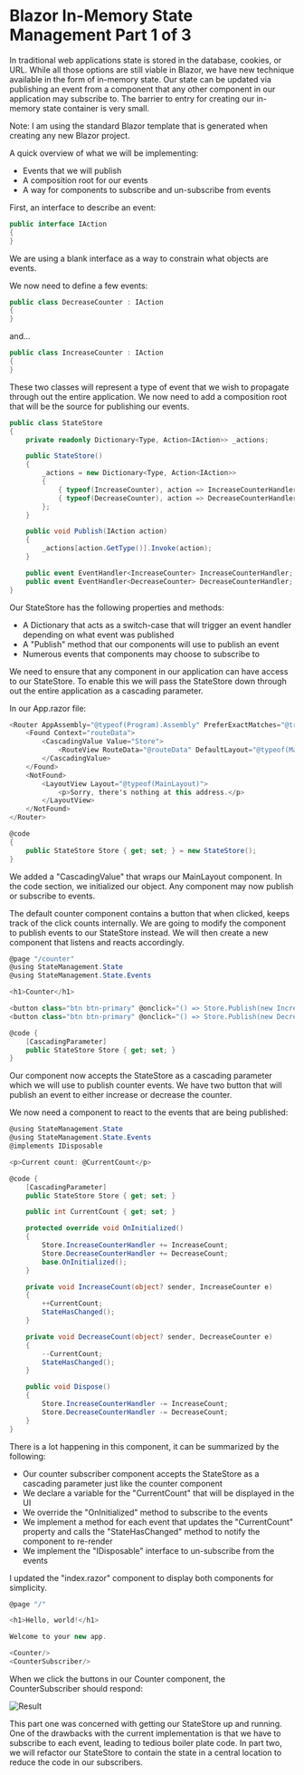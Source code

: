 <!-- Individual Events -->

# Blazor In-Memory State Management Part 1 of 3

In traditional web applications state is stored in the database, cookies, or URL. While all those options are still viable in Blazor, we have new technique available in the form of in-memory state. Our state can be updated via publishing an event from a component that any other component in our application may subscribe to. The barrier to entry for creating our in-memory state container is very small.

Note: I am using the standard Blazor template that is generated when creating any new Blazor project.

A quick overview of what we will be implementing:

- Events that we will publish
- A composition root for our events
- A way for components to subscribe and un-subscribe from events

First, an interface to describe an event:

```csharp
public interface IAction
{
}
```

We are using a blank interface as a way to constrain what objects are events.

We now need to define a few events:

```csharp
public class DecreaseCounter : IAction
{
}
```

and...

```csharp
public class IncreaseCounter : IAction
{
}
```

These two classes will represent a type of event that we wish to propagate through out the entire application. We now need to add a composition root that will be the source for publishing our events.

```csharp
public class StateStore
{
    private readonly Dictionary<Type, Action<IAction>> _actions;

    public StateStore()
    {
        _actions = new Dictionary<Type, Action<IAction>>
        {
            { typeof(IncreaseCounter), action => IncreaseCounterHandler?.Invoke(this, action as IncreaseCounter) },
            { typeof(DecreaseCounter), action => DecreaseCounterHandler?.Invoke(this, action as DecreaseCounter) },
        };
    }

    public void Publish(IAction action)
    {
        _actions[action.GetType()].Invoke(action);
    }

    public event EventHandler<IncreaseCounter> IncreaseCounterHandler;
    public event EventHandler<DecreaseCounter> DecreaseCounterHandler;
}
```

Our StateStore has the following properties and methods:

- A Dictionary that acts as a switch-case that will trigger an event handler depending on what event was published
- A "Publish" method that our components will use to publish an event
- Numerous events that components may choose to subscribe to

We need to ensure that any component in our application can have access to our StateStore. To enable this we will pass the StateStore down through out the entire application as a cascading parameter.

In our App.razor file:

```csharp
<Router AppAssembly="@typeof(Program).Assembly" PreferExactMatches="@true">
    <Found Context="routeData">
        <CascadingValue Value="Store">
            <RouteView RouteData="@routeData" DefaultLayout="@typeof(MainLayout)" />
        </CascadingValue>
    </Found>
    <NotFound>
        <LayoutView Layout="@typeof(MainLayout)">
            <p>Sorry, there's nothing at this address.</p>
        </LayoutView>
    </NotFound>
</Router>

@code
{
    public StateStore Store { get; set; } = new StateStore();
}

```

We added a "CascadingValue" that wraps our MainLayout component. In the code section, we initialized our object. Any component may now  publish or subscribe to events.

The default counter component contains a button that when clicked, keeps track of the click counts internally. We are going to modify the component to publish events to our StateStore instead. We will then create a new component that listens and reacts accordingly.

```csharp
@page "/counter"
@using StateManagement.State
@using StateManagement.State.Events

<h1>Counter</h1>

<button class="btn btn-primary" @onclick="() => Store.Publish(new IncreaseCounter())">Increase Counter</button>
<button class="btn btn-primary" @onclick="() => Store.Publish(new DecreaseCounter())">Decrease Counter</button>

@code {
    [CascadingParameter]
    public StateStore Store { get; set; }
}

```

Our component now accepts the StateStore as a cascading parameter which we will use to publish counter events. We have two button that will publish an event to either increase or decrease the counter.

We now need a component to react to the events that are being published:

```csharp
@using StateManagement.State
@using StateManagement.State.Events
@implements IDisposable

<p>Current count: @CurrentCount</p>

@code {
    [CascadingParameter]
    public StateStore Store { get; set; }

    public int CurrentCount { get; set; }

    protected override void OnInitialized()
    {
        Store.IncreaseCounterHandler += IncreaseCount;
        Store.DecreaseCounterHandler += DecreaseCount;
        base.OnInitialized();
    }

    private void IncreaseCount(object? sender, IncreaseCounter e)
    {
        ++CurrentCount;
        StateHasChanged();
    }

    private void DecreaseCount(object? sender, DecreaseCounter e)
    {
        --CurrentCount;
        StateHasChanged();
    }

    public void Dispose()
    {
        Store.IncreaseCounterHandler -= IncreaseCount;
        Store.DecreaseCounterHandler -= DecreaseCount;
    }
}

```

There is a lot happening in this component, it can be summarized by the following:

- Our counter subscriber component accepts the StateStore as a cascading parameter just like the counter component
- We declare a variable for the "CurrentCount" that will be displayed in the UI
- We override the "OnInitialized" method to subscribe to the events
- We implement a method for each event that updates the "CurrentCount" property and calls the "StateHasChanged" method to notify the component to re-render
- We implement the "IDisposable" interface to un-subscribe from the events

I updated the "index.razor" component to display both components for simplicity.

```csharp
@page "/"

<h1>Hello, world!</h1>

Welcome to your new app.

<Counter/>
<CounterSubscriber/>
```

When we click the buttons in our Counter component, the CounterSubscriber should respond:

![Result](https://media.giphy.com/media/ryVEBNJJP4wEplqRVZ/giphy.gif)

This part one was concerned with getting our StateStore up and running. One of the drawbacks with the current implementation is that we have to subscribe to each event, leading to tedious boiler plate code. In part two, we will refactor our StateStore to contain the state in a central location to reduce the code in our subscribers.
